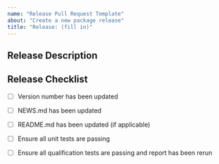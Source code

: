 ```yaml
---
name: "Release Pull Request Template"
about: "Create a new package release"
title: "Release: (fill in)"
---
```

## Release Description
<!--- What is being released.  Please include any new assessments or  -->
<!--- fixes that have been added since the previous release  -->

## Release Checklist
<!--- Fill out the following Release checklist -->
- [ ] Version number has been updated
- [ ] NEWS.md has been updated
- [ ] README.md has been updated (if applicable)
- [ ] Ensure all unit tests are passing
- [ ] Ensure all qualification tests are passing and report has been rerun

